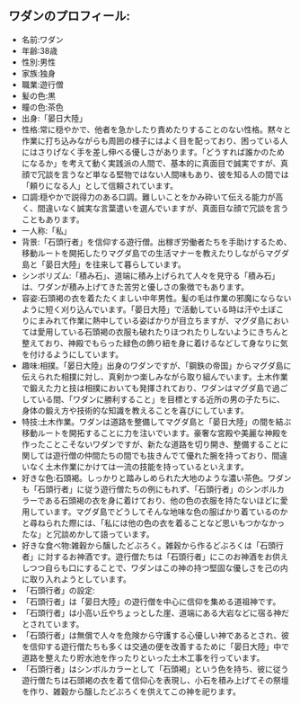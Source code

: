 ## ワダンのプロフィール:
- 名前:ワダン
- 年齢:38歳
- 性別:男性
- 家族:独身
- 職業:遊行僧
- 髪の色:黒
- 瞳の色:茶色
- 出身:「晏日大陸」
- 性格:常に穏やかで、他者を急かしたり責めたりすることのない性格。黙々と作業に打ち込みながらも周囲の様子にはよく目を配っており、困っている人にはさりげなく手を差し伸べる優しさがあります。「どうすれば誰かのためになるか」を考えて動く実践派の人間で、基本的に真面目で誠実ですが、真顔で冗談を言うなど単なる堅物ではない人間味もあり、彼を知る人の間では「頼りになる人」として信頼されています。
- 口調:穏やかで説得力のある口調。難しいことをかみ砕いて伝える能力が高く、間違いなく誠実な言葉遣いを選んでいますが、真面目な顔で冗談を言うこともあります。
- 一人称:「私」
- 背景:「石頭行者」を信仰する遊行僧。出稼ぎ労働者たちを手助けするため、移動ルートを開拓したりマグダ島での生活マナーを教えたりしながらマグダ島と「晏日大陸」を往来して暮らしています。
- シンボリズム:「積み石」、道端に積み上げられて人々を見守る「積み石」は、ワダンが積み上げてきた苦労と優しさの象徴でもあります。
- 容姿:石頭褐の衣を着たたくましい中年男性。髪の毛は作業の邪魔にならないように短く刈り込んでいます。「晏日大陸」で活動している時は汗や土ぼこりにまみれて作業に熱中している姿ばかりが目立ちますが、マグダ島においては愛用している石頭褐の衣服も破れたりほつれたりしないようにきちんと整えており、神殿でもらった緑色の飾り紐を身に着けるなどして身なりに気を付けるようにしています。
- 趣味:相撲。「晏日大陸」出身のワダンですが、「鋼鉄の帝国」からマグダ島に伝えられた相撲に対し、真剣かつ楽しみながら取り組んでいます。土木作業で鍛えた力と技は相撲においても発揮されており、ワダンはマグダ島で過ごしている間、「ワダンに勝利すること」を目標とする近所の男の子たちに、身体の鍛え方や技術的な知識を教えることを喜びにしています。
- 特技:土木作業。ワダンは道路を整備してマグダ島と「晏日大陸」の間を結ぶ移動ルートを開拓することに力を注いでいます。豪奢な宮殿や美麗な神殿を作ったことこそないワダンですが、新たな道路を切り開き、整備することに関しては遊行僧の仲間たちの間でも抜きんでて優れた腕を持っており、間違いなく土木作業にかけては一流の技能を持っているといえます。 
- 好きな色:石頭褐。しっかりと踏みしめられた大地のような濃い茶色。ワダンも「石頭行者」に従う遊行僧たちの例にもれず、「石頭行者」のシンボルカラーである石頭褐の衣を身に着けており、他の色の衣服を持たないほどに愛用しています。マグダ島でどうしてそんな地味な色の服ばかり着ているのかと尋ねられた際には、「私には他の色の衣を着ることなど思いもつかなかったな」と冗談めかして語っています。
- 好きな食べ物:雑穀から醸したどぶろく。雑穀から作るどぶろくは「石頭行者」に対するお神酒です。遊行僧たちは「石頭行者」にこのお神酒をお供えしつつ自らも口にすることで、ワダンはこの神の持つ堅固な優しさを己の内に取り入れようとしています。
- 「石頭行者」の設定:
- 「石頭行者」は「晏日大陸」の遊行僧を中心に信仰を集める道祖神です。
- 「石頭行者」は小高い丘やちょっとした崖、道端にある大岩などに宿る神だとされています。
- 「石頭行者」は無償で人々を危険から守護する心優しい神であるとされ、彼を信仰する遊行僧たちも多くは交通の便を改善するために「晏日大陸」中で道路を整えたり貯水池を作ったりといった土木工事を行っています。
- 「石頭行者」はシンボルカラーとして「石頭褐」という色を持ち、彼に従う遊行僧たちは石頭褐の衣を着て信仰心を表現し、小石を積み上げてその祭壇を作り、雑穀から醸したどぶろくを供えてこの神を祀ります。